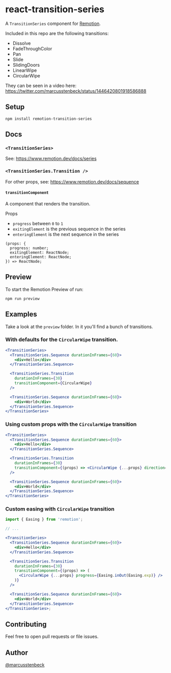 # react-transition-series

A `TransitionSeries` component for [Remotion](https://www.remotion.dev/).

Included in this repo are the following transitions:

- Dissolve
- FadeThroughColor
- Pan
- Slide
- SlidingDoors
- LinearWipe
- CircularWipe

They can be seen in a video here: https://twitter.com/marcusstenbeck/status/1446420801918586888

## Setup

```
npm install remotion-transition-series
```

## Docs

### `<TransitionSeries>`

See: https://www.remotion.dev/docs/series

### `<TransitionSeries.Transition />`

For other props, see: https://www.remotion.dev/docs/sequence

#### `transitionComponent`

A component that renders the transition.

Props

- `progress` between `0` to `1`
- `exitingElement` is the previous sequence in the series
- `enteringElement` is the next sequence in the series

```
(props: {
  progress: number;
  exitingElement: ReactNode;
  enteringElement: ReactNode;
}) => ReactNode;
```

## Preview

To start the Remotion Preview of run:

```
npm run preview
```

## Examples

Take a look at the `preview` folder. In it you'll find a bunch of transitions.

### With defaults for the `CircularWipe` transition.

```jsx
<TransitionSeries>
  <TransitionSeries.Sequence durationInFrames={60}>
    <div>Hello</div>
  </TransitionSeries.Sequence>

  <TransitionSeries.Transition
    durationInFrames={30}
    transitionComponent={CircularWipe}
  />

  <TransitionSeries.Sequence durationInFrames={60}>
    <div>World</div>
  </TransitionSeries.Sequence>
</TransitionSeries>
```

### Using custom props with the `CircularWipe` transition

```jsx
<TransitionSeries>
  <TransitionSeries.Sequence durationInFrames={60}>
    <div>Hello</div>
  </TransitionSeries.Sequence>

  <TransitionSeries.Transition
    durationInFrames={30}
    transitionComponent={(props) => <CircularWipe {...props} direction="in" />}
  />

  <TransitionSeries.Sequence durationInFrames={60}>
    <div>World</div>
  </TransitionSeries.Sequence>
</TransitionSeries>
```

### Custom easing with `CircularWipe` transition

```jsx
import { Easing } from 'remotion';

// ...

<TransitionSeries>
  <TransitionSeries.Sequence durationInFrames={60}>
    <div>Hello</div>
  </TransitionSeries.Sequence>

  <TransitionSeries.Transition
    durationInFrames={30}
    transitionComponent={(props) => (
      <CircularWipe {...props} progress={Easing.inOut(Easing.exp)} />
    )}
  />

  <TransitionSeries.Sequence durationInFrames={60}>
    <div>World</div>
  </TransitionSeries.Sequence>
</TransitionSeries>;
```

## Contributing

Feel free to open pull requests or file issues.

## Author

[@marcusstenbeck](https://twitter.com/marcusstenbeck)
